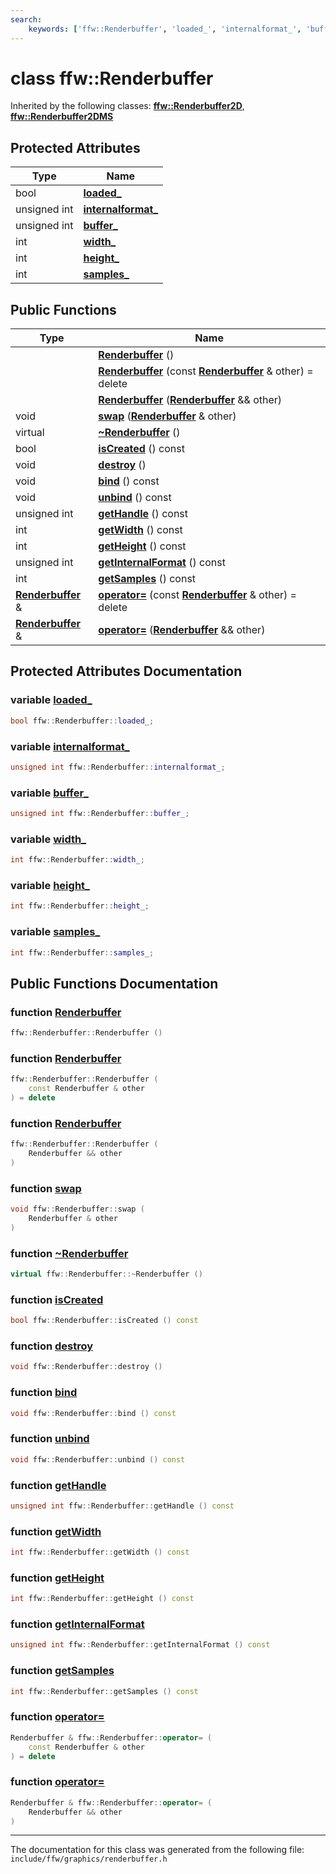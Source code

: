 ```yaml
---
search:
    keywords: ['ffw::Renderbuffer', 'loaded_', 'internalformat_', 'buffer_', 'width_', 'height_', 'samples_', 'Renderbuffer', 'Renderbuffer', 'Renderbuffer', 'swap', '~Renderbuffer', 'isCreated', 'destroy', 'bind', 'unbind', 'getHandle', 'getWidth', 'getHeight', 'getInternalFormat', 'getSamples', 'operator=', 'operator=']
---
```


# class ffw::Renderbuffer



Inherited by the following classes: **[ffw::Renderbuffer2D](classffw_1_1_renderbuffer2_d.md)**, **[ffw::Renderbuffer2DMS](classffw_1_1_renderbuffer2_d_m_s.md)**

## Protected Attributes

|Type|Name|
|-----|-----|
|bool|[**loaded\_**](classffw_1_1_renderbuffer.md#1a988c68ce530337f7f7f8d53de33c90fe)|
|unsigned int|[**internalformat\_**](classffw_1_1_renderbuffer.md#1a2b55653bc7296e65bdadaaba965e59ab)|
|unsigned int|[**buffer\_**](classffw_1_1_renderbuffer.md#1ae8c27524014cff2282db77f3d0b723e9)|
|int|[**width\_**](classffw_1_1_renderbuffer.md#1a3be68a1764f745f53e256329e6dbf6d4)|
|int|[**height\_**](classffw_1_1_renderbuffer.md#1a1b20781d8df0a99ff32283e0115dd98d)|
|int|[**samples\_**](classffw_1_1_renderbuffer.md#1a2543d77fb24a979bca6a019e3d86c968)|


## Public Functions

|Type|Name|
|-----|-----|
||[**Renderbuffer**](classffw_1_1_renderbuffer.md#1a65db165157a54da0fac51d2d97db9807) () |
||[**Renderbuffer**](classffw_1_1_renderbuffer.md#1ad137b5468f6ae402c6ecf29d70b2fb07) (const **[Renderbuffer](classffw_1_1_renderbuffer.md)** & other) = delete |
||[**Renderbuffer**](classffw_1_1_renderbuffer.md#1aa47daf9663b63fae754d7b9ea07ea579) (**[Renderbuffer](classffw_1_1_renderbuffer.md)** && other) |
|void|[**swap**](classffw_1_1_renderbuffer.md#1ae313c164f24ace73b7d7966ad28de1df) (**[Renderbuffer](classffw_1_1_renderbuffer.md)** & other) |
|virtual |[**~Renderbuffer**](classffw_1_1_renderbuffer.md#1a8eff07b1c9fc9ec8ef1c7000ed559a07) () |
|bool|[**isCreated**](classffw_1_1_renderbuffer.md#1a552242b8116d8d678c6e89a9ffb9783e) () const |
|void|[**destroy**](classffw_1_1_renderbuffer.md#1aaa69b089c2ac512d8a98db965d66b4cf) () |
|void|[**bind**](classffw_1_1_renderbuffer.md#1a5c367ec01f6ec6148400f91b92afe927) () const |
|void|[**unbind**](classffw_1_1_renderbuffer.md#1a5eb9e6a65534f5cb6cf22724b47de36f) () const |
|unsigned int|[**getHandle**](classffw_1_1_renderbuffer.md#1a1ada3d4ed804dea175ccd9b55bd402a1) () const |
|int|[**getWidth**](classffw_1_1_renderbuffer.md#1a1b1bb5f9dc99503c42b7c62df0e2fc14) () const |
|int|[**getHeight**](classffw_1_1_renderbuffer.md#1a2f9721ee995e6aaeed30330667d56744) () const |
|unsigned int|[**getInternalFormat**](classffw_1_1_renderbuffer.md#1acebb8692752c44c6e9abe56b77bad366) () const |
|int|[**getSamples**](classffw_1_1_renderbuffer.md#1a0d3242b593acb7066382713d419c0fd5) () const |
|**[Renderbuffer](classffw_1_1_renderbuffer.md)** &|[**operator=**](classffw_1_1_renderbuffer.md#1a081c8fa6aca820251c2370ce9a46c1b1) (const **[Renderbuffer](classffw_1_1_renderbuffer.md)** & other) = delete |
|**[Renderbuffer](classffw_1_1_renderbuffer.md)** &|[**operator=**](classffw_1_1_renderbuffer.md#1ab7cd00f965b3b856c7664a1055650938) (**[Renderbuffer](classffw_1_1_renderbuffer.md)** && other) |


## Protected Attributes Documentation

### variable <a id="1a988c68ce530337f7f7f8d53de33c90fe" href="#1a988c68ce530337f7f7f8d53de33c90fe">loaded\_</a>

```cpp
bool ffw::Renderbuffer::loaded_;
```



### variable <a id="1a2b55653bc7296e65bdadaaba965e59ab" href="#1a2b55653bc7296e65bdadaaba965e59ab">internalformat\_</a>

```cpp
unsigned int ffw::Renderbuffer::internalformat_;
```



### variable <a id="1ae8c27524014cff2282db77f3d0b723e9" href="#1ae8c27524014cff2282db77f3d0b723e9">buffer\_</a>

```cpp
unsigned int ffw::Renderbuffer::buffer_;
```



### variable <a id="1a3be68a1764f745f53e256329e6dbf6d4" href="#1a3be68a1764f745f53e256329e6dbf6d4">width\_</a>

```cpp
int ffw::Renderbuffer::width_;
```



### variable <a id="1a1b20781d8df0a99ff32283e0115dd98d" href="#1a1b20781d8df0a99ff32283e0115dd98d">height\_</a>

```cpp
int ffw::Renderbuffer::height_;
```



### variable <a id="1a2543d77fb24a979bca6a019e3d86c968" href="#1a2543d77fb24a979bca6a019e3d86c968">samples\_</a>

```cpp
int ffw::Renderbuffer::samples_;
```



## Public Functions Documentation

### function <a id="1a65db165157a54da0fac51d2d97db9807" href="#1a65db165157a54da0fac51d2d97db9807">Renderbuffer</a>

```cpp
ffw::Renderbuffer::Renderbuffer ()
```



### function <a id="1ad137b5468f6ae402c6ecf29d70b2fb07" href="#1ad137b5468f6ae402c6ecf29d70b2fb07">Renderbuffer</a>

```cpp
ffw::Renderbuffer::Renderbuffer (
    const Renderbuffer & other
) = delete
```



### function <a id="1aa47daf9663b63fae754d7b9ea07ea579" href="#1aa47daf9663b63fae754d7b9ea07ea579">Renderbuffer</a>

```cpp
ffw::Renderbuffer::Renderbuffer (
    Renderbuffer && other
)
```



### function <a id="1ae313c164f24ace73b7d7966ad28de1df" href="#1ae313c164f24ace73b7d7966ad28de1df">swap</a>

```cpp
void ffw::Renderbuffer::swap (
    Renderbuffer & other
)
```



### function <a id="1a8eff07b1c9fc9ec8ef1c7000ed559a07" href="#1a8eff07b1c9fc9ec8ef1c7000ed559a07">~Renderbuffer</a>

```cpp
virtual ffw::Renderbuffer::~Renderbuffer ()
```



### function <a id="1a552242b8116d8d678c6e89a9ffb9783e" href="#1a552242b8116d8d678c6e89a9ffb9783e">isCreated</a>

```cpp
bool ffw::Renderbuffer::isCreated () const
```



### function <a id="1aaa69b089c2ac512d8a98db965d66b4cf" href="#1aaa69b089c2ac512d8a98db965d66b4cf">destroy</a>

```cpp
void ffw::Renderbuffer::destroy ()
```



### function <a id="1a5c367ec01f6ec6148400f91b92afe927" href="#1a5c367ec01f6ec6148400f91b92afe927">bind</a>

```cpp
void ffw::Renderbuffer::bind () const
```



### function <a id="1a5eb9e6a65534f5cb6cf22724b47de36f" href="#1a5eb9e6a65534f5cb6cf22724b47de36f">unbind</a>

```cpp
void ffw::Renderbuffer::unbind () const
```



### function <a id="1a1ada3d4ed804dea175ccd9b55bd402a1" href="#1a1ada3d4ed804dea175ccd9b55bd402a1">getHandle</a>

```cpp
unsigned int ffw::Renderbuffer::getHandle () const
```



### function <a id="1a1b1bb5f9dc99503c42b7c62df0e2fc14" href="#1a1b1bb5f9dc99503c42b7c62df0e2fc14">getWidth</a>

```cpp
int ffw::Renderbuffer::getWidth () const
```



### function <a id="1a2f9721ee995e6aaeed30330667d56744" href="#1a2f9721ee995e6aaeed30330667d56744">getHeight</a>

```cpp
int ffw::Renderbuffer::getHeight () const
```



### function <a id="1acebb8692752c44c6e9abe56b77bad366" href="#1acebb8692752c44c6e9abe56b77bad366">getInternalFormat</a>

```cpp
unsigned int ffw::Renderbuffer::getInternalFormat () const
```



### function <a id="1a0d3242b593acb7066382713d419c0fd5" href="#1a0d3242b593acb7066382713d419c0fd5">getSamples</a>

```cpp
int ffw::Renderbuffer::getSamples () const
```



### function <a id="1a081c8fa6aca820251c2370ce9a46c1b1" href="#1a081c8fa6aca820251c2370ce9a46c1b1">operator=</a>

```cpp
Renderbuffer & ffw::Renderbuffer::operator= (
    const Renderbuffer & other
) = delete
```



### function <a id="1ab7cd00f965b3b856c7664a1055650938" href="#1ab7cd00f965b3b856c7664a1055650938">operator=</a>

```cpp
Renderbuffer & ffw::Renderbuffer::operator= (
    Renderbuffer && other
)
```





----------------------------------------
The documentation for this class was generated from the following file: `include/ffw/graphics/renderbuffer.h`
